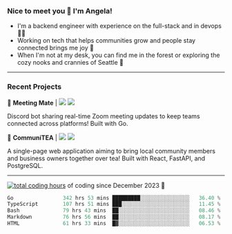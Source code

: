 ### Nice to meet you 👋 I'm Angela!

- I'm a backend engineer with experience on the full-stack and in devops 👩‍💻
- Working on tech that helps communities grow and people stay connected brings me joy 🤝
- When I'm not at my desk, you can find me in the forest or exploring the cozy nooks and crannies of Seattle 🧋

---

### Recent Projects

👾 **Meeting Mate** | [![](https://img.shields.io/badge/Code-violet.svg?style=flat-square)](https://github.com/angelajfisher/meeting-mate) [![](https://img.shields.io/badge/Site-violet.svg?style=flat-square)](https://angelajfisher.com/projects/meeting-mate)

Discord bot sharing real-time Zoom meeting updates to keep teams connected across platforms! Built with Go.

🍵 **CommuniTEA** | [![](https://img.shields.io/badge/Code-green.svg?style=flat-square)](https://gitlab.com/angelajfisher/communiTEA) [![](https://img.shields.io/badge/Demo-green.svg?style=flat-square)](https://angelajfisher.gitlab.io/communiTEA/)

A single-page web application aiming to bring local community members and business owners together over tea!  Built with React, FastAPI, and PostgreSQL.

---

<a href="https://wakatime.com/@018c1e94-8745-411f-aea1-f33be044d952"><img src="https://wakatime.com/badge/user/018c1e94-8745-411f-aea1-f33be044d952.svg?style=flat-square" alt="total coding hours" /></a> of coding since December 2023 🌊<br>
<!--START_SECTION:waka-->

```go
Go                342 hrs 53 mins █████████░░░░░░░░░░░░░░░░   36.40 %
TypeScript        107 hrs 51 mins ███░░░░░░░░░░░░░░░░░░░░░░   11.45 %
Bash              79 hrs 43 mins  ██░░░░░░░░░░░░░░░░░░░░░░░   08.46 %
Markdown          76 hrs 56 mins  ██░░░░░░░░░░░░░░░░░░░░░░░   08.17 %
HTML              61 hrs 33 mins  █▓░░░░░░░░░░░░░░░░░░░░░░░   06.53 %
```

<!--END_SECTION:waka--> 
